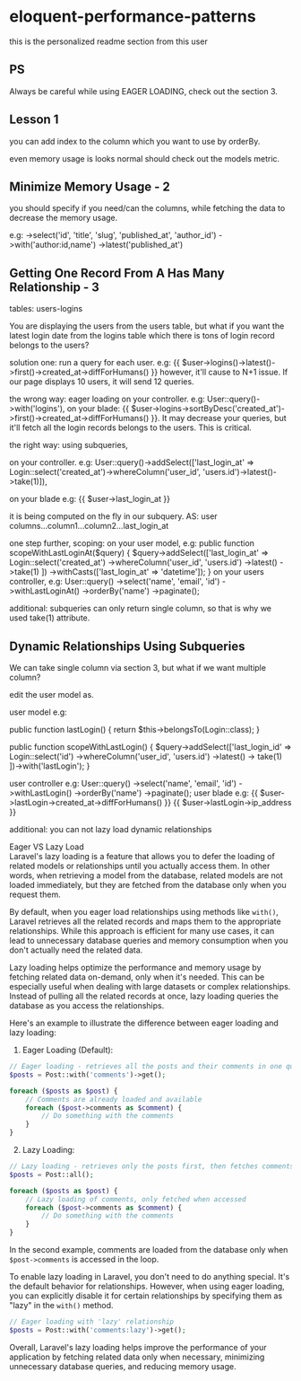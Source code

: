 # eloquent-performance-patterns
this is the personalized readme section from this user


## PS

Always be careful while using EAGER LOADING, check out the section 3.

## Lesson 1

you can add index to the column which you want to use by orderBy.

even memory usage is looks normal should check out the models metric.

## Minimize Memory Usage - 2

you should specify if you need/can the columns, while fetching the data to decrease the memory usage.

e.g:
            ->select('id', 'title', 'slug', 'published_at', 'author_id')
            ->with('author:id,name')
            ->latest('published_at')

## Getting One Record From A Has Many Relationship - 3

tables: users-logins

You are displaying the users from the users table, but what if you want the latest login date from the logins table which there is tons of login record belongs to the users? 

solution one: run a query for each user. e.g: {{ $user->logins()->latest()->first()->created_at->diffForHumans() }}
however, it'll cause to N+1 issue. If our page displays 10 users, it will send 12 queries.

the wrong way: eager loading on your controller. e.g: User::query()->with('logins'), on your blade: {{ $user->logins->sortByDesc('created_at')->first()->created_at->diffForHumans() }}. It may decrease your queries, but it'll fetch all the login records belongs to the users. This is critical.

the right way: using subqueries,

on your controller. e.g: User::query()->addSelect(['last_login_at' => Login::select('created_at')->whereColumn('user_id', 'users.id')->latest()->take(1)]),

on your blade e.g: {{ $user->last_login_at }}

it is being computed on the fly in our subquery. AS: user columns...column1...column2...last_login_at

one step further, scoping:
on your user model, e.g:
    public function scopeWithLastLoginAt($query)
    {
        $query->addSelect(['last_login_at' => Login::select('created_at')
                ->whereColumn('user_id', 'users.id')
                ->latest()
                ->take(1)
            ])
            ->withCasts(['last_login_at' => 'datetime']);
    }
on your users controller, e.g:
          User::query()
            ->select('name', 'email', 'id')
            ->withLastLoginAt()
            ->orderBy('name')
            ->paginate();
            
additional: subqueries can only return single column, so that is why we used take(1) attribute.


## Dynamic Relationships Using Subqueries

We can take single column via section 3, but what if we want multiple column?

edit the user model as.

user model e.g:

public function lastLogin()
{
  return $this->belongsTo(Login::class);
}

public function scopeWithLastLogin()
{
  $query->addSelect(['last_login_id' => Login::select('id')
      ->whereColumn('user_id', 'users.id')
      ->latest()
      -> take(1)
      ])->with('lastLogin');
}

user controller e.g:
          User::query()
            ->select('name', 'email', 'id')
            ->withLastLogin()
            ->orderBy('name')
            ->paginate();
user blade e.g:
{{ $user->lastLogin->created_at->diffForHumans() }}
{{ $user->lastLogin->ip_address }} 

additional: you can not lazy load dynamic relationships

Eager VS Lazy Load
<br>
Laravel's lazy loading is a feature that allows you to defer the loading of related models or relationships until you actually access them. In other words, when retrieving a model from the database, related models are not loaded immediately, but they are fetched from the database only when you request them.

By default, when you eager load relationships using methods like `with()`, Laravel retrieves all the related records and maps them to the appropriate relationships. While this approach is efficient for many use cases, it can lead to unnecessary database queries and memory consumption when you don't actually need the related data.

Lazy loading helps optimize the performance and memory usage by fetching related data on-demand, only when it's needed. This can be especially useful when dealing with large datasets or complex relationships. Instead of pulling all the related records at once, lazy loading queries the database as you access the relationships.

Here's an example to illustrate the difference between eager loading and lazy loading:

1. Eager Loading (Default):
```php
// Eager loading - retrieves all the posts and their comments in one query
$posts = Post::with('comments')->get();

foreach ($posts as $post) {
    // Comments are already loaded and available
    foreach ($post->comments as $comment) {
        // Do something with the comments
    }
}
```

2. Lazy Loading:
```php
// Lazy loading - retrieves only the posts first, then fetches comments for each post as needed
$posts = Post::all();

foreach ($posts as $post) {
    // Lazy loading of comments, only fetched when accessed
    foreach ($post->comments as $comment) {
        // Do something with the comments
    }
}
```

In the second example, comments are loaded from the database only when `$post->comments` is accessed in the loop.

To enable lazy loading in Laravel, you don't need to do anything special. It's the default behavior for relationships. However, when using eager loading, you can explicitly disable it for certain relationships by specifying them as "lazy" in the `with()` method.

```php
// Eager loading with 'lazy' relationship
$posts = Post::with('comments:lazy')->get();
```

Overall, Laravel's lazy loading helps improve the performance of your application by fetching related data only when necessary, minimizing unnecessary database queries, and reducing memory usage.
